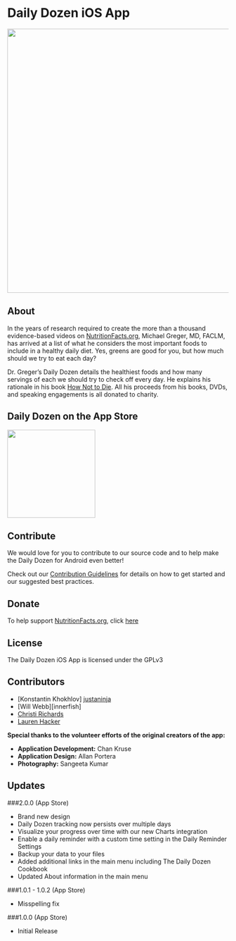 Daily Dozen iOS App
===================

<p align="center"><img src="http://nutritionfactsorg.s3.amazonaws.com/wp-content/uploads/2016/03/21232747/github.jpg" style="width: 600px"></p>

About
-----------

In the years of research required to create the more than a thousand evidence-based videos on [NutritionFacts.org][nutritionfacts.org], Michael Greger, MD, FACLM, has arrived at a list of what he considers the most important foods to include in a healthy daily diet. Yes, greens are good for you, but how much should we try to eat each day?

Dr. Greger’s Daily Dozen details the healthiest foods and how many servings of each we should try to check off every day. He explains his rationale in his book [How Not to Die][book]. All his proceeds from his books, DVDs, and speaking engagements is all donated to charity.


Daily Dozen on the App Store
----------------------------

<a href="https://itunes.apple.com/us/app/dr.-gregers-daily-dozen/id1060700802" alt="Download from the App Store" target="_blank"><img src="https://s3.amazonaws.com/nutritionfactsorg/github/app-store.png?v=1" width="200"></a>

Contribute
----------

We would love for you to contribute to our source code and to help make the Daily Dozen for Android even better!

Check out our [Contribution Guidelines][contribute] for details on how to get started and our suggested best practices.

Donate
------

To help support [NutritionFacts.org][nutritionfacts.org], click [here][donate]

License
-------

The Daily Dozen iOS App is licensed under the GPLv3

Contributors
------------
* [Konstantin Khokhlov] [justaninja]
* [Will Webb][innerfish]
* [Christi Richards][christirichards]
* [Lauren Hacker][laurenhacker]

**Special thanks to the volunteer efforts of the original creators of the app:**

- **Application Development:** Chan Kruse
- **Application Design:** Allan Portera
- **Photography:** Sangeeta Kumar

Updates
-------

###2.0.0 (App Store)
- Brand new design
- Daily Dozen tracking now persists over multiple days
- Visualize your progress over time with our new Charts integration
- Enable a daily reminder with a custom time setting in the Daily Reminder Settings
- Backup your data to your files
- Added additional links in the main menu including The Daily Dozen Cookbook
- Updated About information in the main menu

###1.0.1 - 1.0.2 (App Store)
- Misspelling fix

###1.0.0 (App Store)
- Initial Release

[nutritionfacts.org]: http://nutritionfacts.org "NutritionFacts.org - The Latest in Nutrition Research"
[contribute]: https://github.com/nutritionfactsorg/daily-dozen-ios/blob/master/CONTRIBUTING.md "Contribute to the Daily Dozen Android App"
[donate]: https://nutritionfacts.org/donate "Donate to NutritionFacts.org"
[book]: http://nutritionfacts.org/book "How Not to Die"
[christirichards]: http://github.com/christirichards "Christi Richards on GitHub"
[laurenhacker]: http://github.com/lahacker "Lauren Hacker on Github"
[justaninja]: https://github.com/justaninja "Konstantin Khokhlov on Github"
